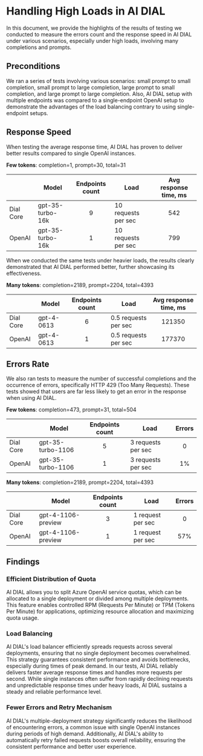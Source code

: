 # Handling High Loads in AI DIAL

In this document, we provide the highlights of the results of testing we conducted to measure the errors count and the response speed in AI DIAL under various scenarios, especially under high loads, involving many completions and prompts. 

## Preconditions

We ran a series of tests involving various scenarios: small prompt to small completion, small prompt to large completion, large prompt to small completion, and large prompt to large completion. 
Also, AI DIAL setup with multiple endpoints was compared to a single-endpoint OpenAI setup to demonstrate the advantages of the load balancing contrary to using single-endpoint setups. 

## Response Speed

When testing the average response time, AI DIAL has proven to deliver better results compared to single OpenAI instances.

**Few tokens**: completion=1, prompt=30, total=31

|	|Model|Endpoints count|Load	|Avg response time, ms|
|--|--|:--:|--|:--:|
|Dial Core|	gpt-35-turbo-16k|	9	|10 requests per sec|	542|
|OpenAI|	gpt-35-turbo-16k|	1	|10 requests per sec|	799|

When we conducted the same tests under heavier loads, the results clearly demonstrated that AI DIAL performed better, further showcasing its effectiveness.

**Many tokens**: completion=2189, prompt=2204, total=4393

|	|Model|Endpoints count|Load	|Avg response time, ms|
|--|--|:--:|--|:--:|
|Dial Core|	gpt-4-0613|	6|	0.5 requests per sec|	121350|
|OpenAI|	gpt-4-0613|	1|	0.5 requests per sec|	177370|

## Errors Rate

We also ran tests to measure the number of successful completions and the occurrence of errors, specifically HTTP 429 (Too Many Requests). These tests showed that users are far less likely to get an error in the response when using AI DIAL.

**Few tokens**: completion=473, prompt=31, total=504

|	|Model|Endpoints count|Load	|	Errors|
|--|--|:--:|--|:--:|
|Dial Core|	gpt-35-turbo-1106|	5|	3 requests per sec|	0|
|OpenAI|	gpt-35-turbo-1106|	1|	3 requests per sec|	1%|

**Many tokens**: completion=2189, prompt=2204, total=4393

|	|Model|Endpoints count|Load	|	Errors|
|--|--|:--:|--|:--:|
|Dial Core|	gpt-4-1106-preview|	3|	1 request per sec|	0|
|OpenAI|	gpt-4-1106-preview|	1	|1 request per sec	|57%|

## Findings

### Efficient Distribution of Quota

AI DIAL allows you to split Azure OpenAI service quotas, which can be allocated to a single deployment or divided among multiple deployments. This feature enables controlled RPM (Requests Per Minute) or TPM (Tokens Per Minute) for applications, optimizing resource allocation and maximizing quota usage.

### Load Balancing

AI DIAL's load balancer efficiently spreads requests across several deployments, ensuring that no single deployment becomes overwhelmed. This strategy guarantees consistent performance and avoids bottlenecks, especially during times of peak demand. In our tests, AI DIAL reliably delivers faster average response times and handles more requests per second. While single instances often suffer from rapidly declining requests and unpredictable response times under heavy loads, AI DIAL sustains a steady and reliable performance level.

### Fewer Errors and Retry Mechanism

AI DIAL's multiple-deployment strategy significantly reduces the likelihood of encountering errors, a common issue with single OpenAI instances during periods of high demand. Additionally, AI DIAL's ability to automatically retry failed requests boosts overall reliability, ensuring the consistent performance and better user experience.
